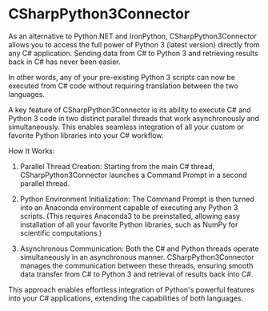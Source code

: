 # CSharpPython3Connector
As an alternative to Python.NET and IronPython, CSharpPython3Connector allows you to access the full power of Python 3 (latest version) directly from any C# application. Sending data from C# to Python 3 and retrieving results back in C# has never been easier.

In other words, any of your pre-existing Python 3 scripts can now be executed from C# code without requiring translation between the two languages.

A key feature of CSharpPython3Connector is its ability to execute C# and Python 3 code in two distinct parallel threads that work asynchronously and simultaneously. This enables seamless integration of all your custom or favorite Python libraries into your C# workflow.

How It Works:
1. Parallel Thread Creation: Starting from the main C# thread, CSharpPython3Connector launches a Command Prompt in a second parallel thread.

2. Python Environment Initialization: The Command Prompt is then turned into an Anaconda environment capable of executing any Python 3 scripts. (This requires Anaconda3 to be preinstalled, allowing easy installation of all your favorite Python libraries, such as NumPy for scientific computations.)

3. Asynchronous Communication: Both the C# and Python threads operate simultaneously in an asynchronous manner. CSharpPython3Connector manages the communication between these threads, ensuring smooth data transfer from C# to Python 3 and retrieval of results back into C#.

This approach enables effortless integration of Python's powerful features into your C# applications, extending the capabilities of both languages.
